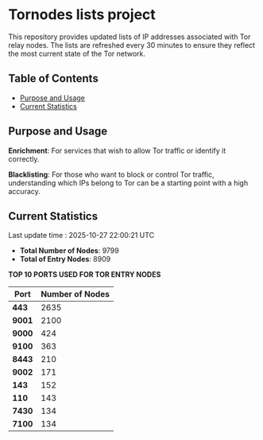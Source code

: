 # Tornodes lists project

This repository provides updated lists of IP addresses associated with Tor relay nodes. The lists are refreshed every 30 minutes to ensure they reflect the most current state of the Tor network.

## Table of Contents

- [Purpose and Usage](#purpose-and-usage)
- [Current Statistics](#current-statistics)


## Purpose and Usage

**Enrichment**: For services that wish to allow Tor traffic or identify it correctly.

**Blacklisting**: For those who want to block or control Tor traffic, understanding which IPs belong to Tor can be a starting point with a high accuracy.

## Current Statistics

Last update time : 2025-10-27 22:00:21 UTC

- **Total Number of Nodes**: 9799
- **Total of Entry Nodes**: 8909

**TOP 10 PORTS USED FOR TOR ENTRY NODES**

| **Port** | **Number of Nodes** |
|------|-----------------|
| **443**   | 2635  |
| **9001**   | 2100  |
| **9000**   | 424  |
| **9100**   | 363  |
| **8443**   | 210  |
| **9002**   | 171  |
| **143**   | 152  |
| **110**   | 143  |
| **7430**   | 134  |
| **7100**   | 134  |


